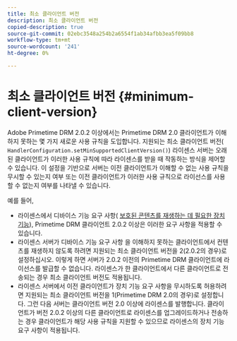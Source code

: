 ```yaml
---
title: 최소 클라이언트 버전
description: 최소 클라이언트 버전
copied-description: true
source-git-commit: 02ebc3548a254b2a6554f1ab34afbb3ea5f09bb8
workflow-type: tm+mt
source-wordcount: '241'
ht-degree: 0%

---
```


# 최소 클라이언트 버전 {#minimum-client-version}

Adobe Primetime DRM 2.0.2 이상에서는 Primetime DRM 2.0 클라이언트가 이해하지 못하는 몇 가지 새로운 사용 규칙을 도입합니다. 지원되는 최소 클라이언트 버전( `HandlerConfiguration.setMinSupportedClientVersion()`) 라이센스 서버는 오래된 클라이언트가 이러한 사용 규칙에 따라 라이센스를 받을 때 작동하는 방식을 제어할 수 있습니다. 이 설정을 기반으로 서버는 이전 클라이언트가 이해할 수 없는 사용 규칙을 무시할 수 있는지 여부 또는 이전 클라이언트가 이러한 사용 규칙으로 라이선스를 사용할 수 없는지 여부를 나타낼 수 있습니다.

예를 들어,

* 라이센스에서 디바이스 기능 요구 사항( [보호된 콘텐츠를 재생하는 데 필요한 장치 기능](../../../protecting-content/introduction/usage-rules/runtime-application-restrictions/device-capabilities.md)), Primetime DRM 클라이언트 2.0.2 이상은 이러한 요구 사항을 적용할 수 있습니다.
* 라이센스 서버가 디바이스 기능 요구 사항 을 이해하지 못하는 클라이언트에서 컨텐츠를 재생하지 않도록 하려면 지원되는 최소 클라이언트 버전을 2(2.0.2의 경우)로 설정하십시오. 이렇게 하면 서버가 2.0.2 이전의 Primetime DRM 클라이언트에 라이선스를 발급할 수 없습니다. 라이센스가 한 클라이언트에서 다른 클라이언트로 전송되는 경우 최소 클라이언트 버전도 적용됩니다.
* 라이센스 서버에서 이전 클라이언트가 장치 기능 요구 사항을 무시하도록 허용하려면 지원되는 최소 클라이언트 버전을 1(Primetime DRM 2.0의 경우)로 설정합니다. 그런 다음 서버는 클라이언트 버전 2.0 이상에 라이센스를 발행합니다. 클라이언트가 버전 2.0.2 이상의 다른 클라이언트로 라이센스를 업그레이드하거나 전송하는 경우 클라이언트가 해당 사용 규칙을 지원할 수 있으므로 라이센스의 장치 기능 요구 사항이 적용됩니다.

